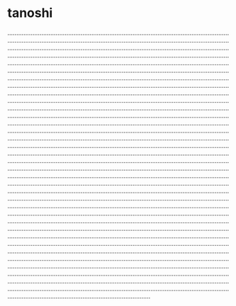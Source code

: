 # tanoshi

....................................................................................................................................................................................................................................................................................................................................................................................................................................................................................................................................................................................................................................................................................................................................................................................................................................................................................................................................................................................................................................................................................................................................................................................................................................................................................................................................................................................................................................................................................................................................................................................................................................................................................................................................................................................................................................................................................................................................................................................................................................................................................................................................................................................................................................................................................................................................................................................................................................................................................................................................................................................................................................................................................................................................................................................................................................................................................................................................................................................................................................................................................................................................................................................................................................................................................................................................................................................................................................................................................................................................................................................................................................................................................................................................................................................................................................................................................................................................................................................................................................................................................................................................................................................................................................................................................................................................................................................................................................................................................................................................................................................................